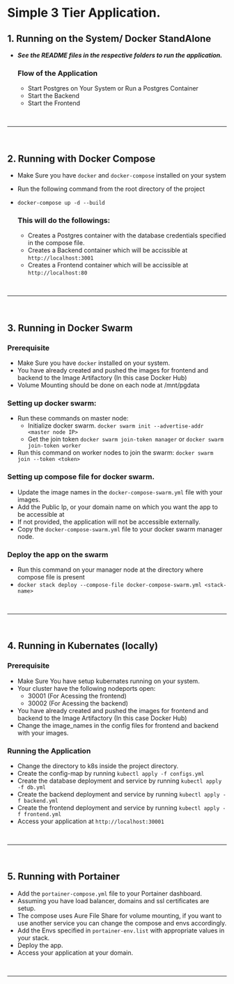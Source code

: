 # Simple 3 Tier Application.

## 1. Running on the System/ Docker StandAlone

- ***See the README files in the respective folders to run the application.***
    ### Flow of the Application
    - Start Postgres on Your System or Run a Postgres Container
    - Start the Backend
    - Start the Frontend

</br>

---
</br>


## 2. Running with Docker Compose

- Make Sure you have `docker` and `docker-compose` installed on your system
- Run  the following command from the root directory of the project
- `docker-compose up -d --build`

    ### This will do the followings:
    - Creates a Postgres container with the database credentials specified in the compose file.
    - Creates a Backend container which will be accissible at `http://localhost:3001`
    - Creates a Frontend container which will be accissible at `http://localhost:80`

</br>

---
</br>


## 3. Running in Docker Swarm

### Prerequisite
- Make Sure you have `docker` installed on your system.
- You have already created and pushed the images for frontend and backend to the Image Artifactory (In this case Docker Hub)
- Volume Mounting should be done on each node at /mnt/pgdata

### Setting up docker swarm:
- Run these commands on master node:
    - Initialize docker swarm. `docker swarm init --advertise-addr <master node IP>`
    - Get the join token `docker swarm join-token manager` or `docker swarm join-token worker`
- Run this command on worker nodes to join the swarm: `docker swarm join --token <token>`

### Setting up compose file for docker swarm.
- Update the image names in the `docker-compose-swarm.yml` file with your images.
- Add the Public Ip, or your domain name on which you want the app to be accessible at
- If not provided, the application will not be accessible externally.
- Copy the `docker-compose-swarm.yml` file to your docker swarm manager node.

### Deploy the app on the swarm
- Run this command on your manager node at the directory where compose file is present
- `docker stack deploy --compose-file docker-compose-swarm.yml <stack-name>`

</br>

---
</br>


## 4. Running in Kubernates (locally)

### Prerequisite
- Make Sure You have setup kubernates running on your system.
- Your cluster have the following nodeports open:
    - 30001 (For Acessing the frontend)
    - 30002 (For Acessing the backend)
- You have already created and pushed the images for frontend and backend to the Image Artifactory (In this case Docker Hub)
- Change the image_names in the config files for frontend and backend with your images.

### Running the Application
- Change the directory to k8s inside the project directory.
- Create the config-map by running `kubectl apply -f configs.yml`
- Create the database deployment and service by running `kubectl apply -f db.yml`
- Create the backend deployment and service by running `kubectl apply -f backend.yml`
- Create the frontend deployment and service by running `kubectl apply -f frontend.yml`
- Access your application at `http://localhost:30001`

</br>

---
</br>


## 5. Running with Portainer

- Add the `portainer-compose.yml` file to your Portainer dashboard. 
- Assuming you have load balancer, domains and ssl certificates are setup.
- The compose uses Aure File Share for volume mounting, if you want to use another service you can change the compose and envs accordingly.
- Add the Envs specified in `portainer-env.list` with appropriate values in your stack.
- Deploy the app.
- Access your application at your domain.
</br>

---
</br>
